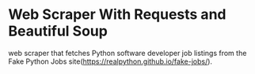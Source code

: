 #  Web Scraper With Requests and Beautiful Soup
web scraper that fetches Python software developer job listings from the Fake Python Jobs site(https://realpython.github.io/fake-jobs/).